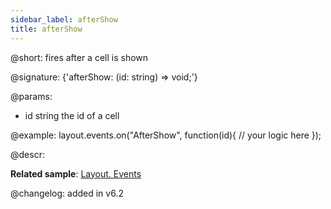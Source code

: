 ```yaml
---
sidebar_label: afterShow
title: afterShow
---          
```


@short: fires after a cell is shown

@signature: {'afterShow: (id: string) => void;'}

@params:
- id		string		the id of a cell

@example:
layout.events.on("AfterShow", function(id){
	// your logic here
});


@descr:

**Related sample**: [Layout. Events](https://snippet.dhtmlx.com/fyxw0map)

@changelog:
added in v6.2
